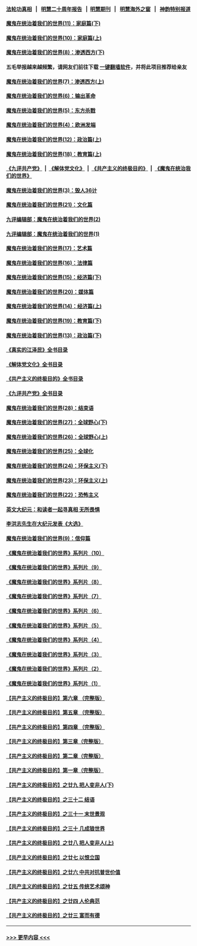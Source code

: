 #### [法轮功真相](https://github.com/gfw-breaker/truth/blob/master/README.md?t=0) &nbsp;&nbsp;|&nbsp;&nbsp; [明慧二十周年报告](https://github.com/gfw-breaker/mh-reports/blob/master/README.md?t=0) &nbsp;&nbsp;|&nbsp;&nbsp;[明慧期刊](https://github.com/gfw-breaker/mh-qikan) &nbsp;&nbsp;|&nbsp;&nbsp; [明慧海外之窗](https://github.com/gfw-breaker/mh-news/blob/master/README.md?t=0) &nbsp;&nbsp;|&nbsp;&nbsp; [神韵特别报道](https://github.com/gfw-breaker/mh-news/blob/master/shenyun.md?t=0)
#### [魔鬼在统治着我们的世界(11)：家庭篇(下)](../pages/nsc422/n10440961.md?t=12100901) 
#### [魔鬼在统治着我们的世界(10)：家庭篇(上)](../pages/nsc422/n10435448.md?t=12100901) 
#### [魔鬼在统治着我们的世界(8)：渗透西方(下)](../pages/nsc422/n10429603.md?t=12100901) 
#### 五毛举报越来越频繁，请网友们前往下载 [一键翻墙软件](https://github.com/gfw-breaker/ssr-accounts)，并将此项目推荐给亲友
#### [魔鬼在统治着我们的世界(7)：渗透西方(上)](../pages/nsc422/n10426013.md?t=12100901) 
#### [魔鬼在统治着我们的世界(6)：输出革命](../pages/nsc422/n10421536.md?t=12100901) 
#### [魔鬼在统治着我们的世界(5)：东方杀戮](../pages/nsc422/n10417707.md?t=12100901) 
#### [魔鬼在统治着我们的世界(4)：欧洲发端](../pages/nsc422/n10414890.md?t=12100901) 
#### [魔鬼在统治着我们的世界(12)：政治篇(上)](../pages/nsc422/n10444576.md?t=12100901) 
#### [魔鬼在统治着我们的世界(18)：教育篇(上)](../pages/nsc422/n10526970.md?t=12100901) 
#### [《九评共产党》](https://github.com/begood0513/9ping.md/blob/master/README.md) &nbsp;|&nbsp; [《解体党文化》](../../../../jtdwh.md/blob/master/README.md)  &nbsp;|&nbsp; [《共产主义的终极目的》](../../../../gczydzjmd.md/blob/master/README.md) &nbsp;|&nbsp; [《魔鬼在统治我们的世界》](../../../../mgztzwmdsj.md/blob/master/README.md) 
#### [魔鬼在统治着我们的世界(3)：毁人36计](../pages/nsc422/n10411583.md?t=12100901) 
#### [魔鬼在统治着我们的世界(21)：文化篇](../pages/nsc422/n10597706.md?t=12100901) 
#### [九评编辑部：魔鬼在统治着我们的世界(2)](../pages/nsc422/n10410036.md?t=12100901) 
#### [九评编辑部：魔鬼在统治着我们的世界(1)](../pages/nsc422/n10406825.md?t=12100901) 
#### [魔鬼在统治着我们的世界(17)：艺术篇](../pages/nsc422/n10499093.md?t=12100901) 
#### [魔鬼在统治着我们的世界(16)：法律篇](../pages/nsc422/n10485969.md?t=12100901) 
#### [魔鬼在统治着我们的世界(15)：经济篇(下)](../pages/nsc422/n10469975.md?t=12100901) 
#### [魔鬼在统治着我们的世界(20)：媒体篇](../pages/nsc422/n10586579.md?t=12100901) 
#### [魔鬼在统治着我们的世界(14)：经济篇(上)](../pages/nsc422/n10457370.md?t=12100901) 
#### [魔鬼在统治着我们的世界(19)：教育篇(下)](../pages/nsc422/n10564808.md?t=12100901) 
#### [魔鬼在统治着我们的世界(13)：政治篇(下)](../pages/nsc422/n10448270.md?t=12100901) 
#### [《真实的江泽民》全书目录](../pages/nsc422/n13721399.md?t=12100901) 
#### [《解体党文化》全书目录](../pages/nsc422/n13721157.md?t=12100901) 
#### [《共产主义的终极目的》全书目录](../pages/nsc422/n13721048.md?t=12100901) 
#### [《九评共产党》全书目录](../pages/nsc422/n13708085.md?t=12100901) 
#### [魔鬼在统治着我们的世界(28)：结束语](../pages/nsc422/n10936246.md?t=12100901) 
#### [魔鬼在统治着我们的世界(27)：全球野心(下)](../pages/nsc422/n10928319.md?t=12100901) 
#### [魔鬼在统治着我们的世界(26)：全球野心(上)](../pages/nsc422/n10900318.md?t=12100901) 
#### [魔鬼在统治着我们的世界(25)：全球化](../pages/nsc422/n10788205.md?t=12100901) 
#### [魔鬼在统治着我们的世界(24)：环保主义(下)](../pages/nsc422/n10695307.md?t=12100901) 
#### [魔鬼在统治着我们的世界(23)：环保主义(上)](../pages/nsc422/n10688613.md?t=12100901) 
#### [魔鬼在统治着我们的世界(22)：恐怖主义](../pages/nsc422/n10614727.md?t=12100901) 
#### [英文大纪元：和读者一起寻真相 无所畏惧](../pages/nsc422/n12542027.md?t=12100901) 
#### [李洪志先生在大纪元发表《大选》](../pages/nsc422/n12534746.md?t=12100901) 
#### [魔鬼在统治着我们的世界(9)：信仰篇](../pages/nsc422/n10432159.md?t=12100901) 
#### [《魔鬼在统治着我们的世界》系列片（10）](../pages/nsc422/n12292670.md?t=12100901) 
#### [《魔鬼在统治着我们的世界》系列片（9）](../pages/nsc422/n12290859.md?t=12100901) 
#### [《魔鬼在统治着我们的世界》系列片（8）](../pages/nsc422/n12287445.md?t=12100901) 
#### [《魔鬼在统治着我们的世界》系列片（7）](../pages/nsc422/n12283425.md?t=12100901) 
#### [《魔鬼在统治着我们的世界》系列片（6）](../pages/nsc422/n12282314.md?t=12100901) 
#### [《魔鬼在统治着我们的世界》系列片（5）](../pages/nsc422/n12281419.md?t=12100901) 
#### [《魔鬼在统治着我们的世界》系列片（4）](../pages/nsc422/n12274024.md?t=12100901) 
#### [《魔鬼在统治着我们的世界》系列片（3）](../pages/nsc422/n12271322.md?t=12100901) 
#### [《魔鬼在统治着我们的世界》系列片（2）](../pages/nsc422/n12269049.md?t=12100901) 
#### [《魔鬼在统治着我们的世界》系列片（1）](../pages/nsc422/n12267575.md?t=12100901) 
#### [【共产主义的终极目的】第六章 （完整版）](../pages/nsc422/n11428913.md?t=12100901) 
#### [【共产主义的终极目的】第五章 （完整版）](../pages/nsc422/n11428912.md?t=12100901) 
#### [【共产主义的终极目的】第四章 （完整版）](../pages/nsc422/n11428907.md?t=12100901) 
#### [【共产主义的终极目的】第三章（完整版）](../pages/nsc422/n11428848.md?t=12100901) 
#### [【共产主义的终极目的】第二章（完整版）](../pages/nsc422/n11428831.md?t=12100901) 
#### [【共产主义的终极目的】第一章（完整版）](../pages/nsc422/n11417651.md?t=12100901) 
#### [【共产主义的终极目的】之廿九 把人变非人(下)](../pages/nsc422/n11344140.md?t=12100901) 
#### [【共产主义的终极目的】之三十二 结语](../pages/nsc422/n11360535.md?t=12100901) 
#### [【共产主义的终极目的】之三十一 末世景观](../pages/nsc422/n11351129.md?t=12100901) 
#### [【共产主义的终极目的】之三十 几成狼世界](../pages/nsc422/n11348280.md?t=12100901) 
#### [【共产主义的终极目的】之廿八 把人变非人(上)](../pages/nsc422/n11340492.md?t=12100901) 
#### [【共产主义的终极目的】之廿七 以恨立国](../pages/nsc422/n11336944.md?t=12100901) 
#### [【共产主义的终极目的】之廿六 中共对抗普世价值](../pages/nsc422/n11324785.md?t=12100901) 
#### [【共产主义的终极目的】之廿五 传统艺术颂神](../pages/nsc422/n11296396.md?t=12100901) 
#### [【共产主义的终极目的】之廿四 人伦典范](../pages/nsc422/n11296397.md?t=12100901) 
#### [【共产主义的终极目的】之廿三 富而有德](../pages/nsc422/n11283598.md?t=12100901) 

----
#### [ >>> 更早内容 <<< ](../indexes/nsc422-earlier.md)
